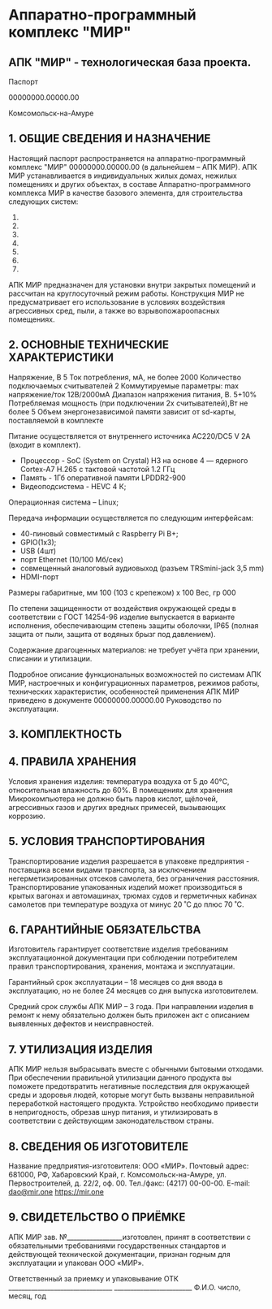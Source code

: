# Аппаратно-программный комплекс "МИР"
## АПК "МИР" - технологическая база проекта.

Паспорт

00000000.00000.00

Комсомольск-на-Амуре

## 1. ОБЩИЕ СВЕДЕНИЯ И НАЗНАЧЕНИЕ

Настоящий паспорт распространяется на аппаратно-программный комплекс "МИР" 00000000.00000.00 (в дальнейшем – АПК МИР). АПК МИР устанавливается в индивидуальных жилых домах, нежилых помещениях и других объектах, в составе Аппаратно-программного комплекса МИР в качестве базового элемента, для строительства следующих систем:

1. 
2. 
3. 
4. 
5. 
6. 
7. 

АПК МИР предназначен для установки внутри закрытых помещений и рассчитан на круглосуточный режим работы. Конструкция МИР не предусматривает его использование в условиях воздействия агрессивных сред, пыли, а также во взрывопожароопасных помещениях.

## 2. ОСНОВНЫЕ ТЕХНИЧЕСКИЕ ХАРАКТЕРИСТИКИ

Напряжение, В                                                               5 
Ток потребления, мА, не более                                               2000 
Количество подключаемых считывателей                                        2 
Коммутируемые параметры: max напряжение/ток                                 12В/2000мА 
Диапазон напряжения питания, В.                                             5+10% 
Потребляемая мощность (при подключении 2х считывателей),Вт                  не более 5 
Объем энергонезависимой памяти зависит от sd-карты, поставляемой в комплекте 

Питание осуществляется от внутреннего источника АС220/DC5 V 2A (входит в комплект).

- Процессор - SoC (System on Crystal) H3 на основе 4 — ядерного Cortex-A7 H.265 с тактовой частотой 1.2 ГГц 
- Память - 1Гб оперативной памяти LPDDR2-900 
- Видеоподсистема - HEVC 4 К; 

Операционная система – Linux; 

Передача информации осуществляется по следующим интерфейсам:

- 40-пиновый совместимый с Raspberry Pi B+; 
- GPIO(1x3); 
- USB (4шт) 
- порт Ethernet (10/100 Мб/сек) 
- cовмещенный аналоговый аудиовыход (разъем TRSmini-jack 3,5 mm) 
- HDMI-порт 

Размеры габаритные, мм                                                      100 (103 с крепежом) х 100 
Вес, гр                                                                     000 

По степени защищенности от воздействия окружающей среды в соответствии с ГОСТ 14254-96 изделие выпускается в варианте исполнения, обеспечивающим степень защиты оболочки, IP65 (полная защита от пыли, защита от водяных брызг под давлением).

Содержание драгоценных материалов: не требует учёта при хранении, списании и утилизации.

Подробное описание функциональных возможностей по системам АПК МИР, настроечных и конфигурационных параметров, режимов работы, технических характеристик, особенностей применения АПК МИР приведено в документе 00000000.00000.00 Руководство по эксплуатации.

## 3. КОМПЛЕКТНОСТЬ

## 4. ПРАВИЛА ХРАНЕНИЯ
Условия хранения изделия: температура воздуха от 5 до 40°C, относительная влажность до 60%.
В помещениях для хранения Микрокомпьютера не должно быть паров кислот, щёлочей, агрессивных газов и других вредных примесей, вызывающих коррозию.

## 5. УСЛОВИЯ ТРАНСПОРТИРОВАНИЯ
Транспортирование изделия разрешается в упаковке предприятия - поставщика всеми видами транспорта, за исключением негерметизированных отсеков самолета, без ограничения расстояния. Транспортирование упакованных изделий может производиться в крытых вагонах и автомашинах, трюмах судов и герметичных кабинах самолетов при температуре воздуха от минус 20 ˚С до плюс 70 ˚С.

## 6. ГАРАНТИЙНЫЕ ОБЯЗАТЕЛЬСТВА
Изготовитель гарантирует соответствие изделия требованиям эксплуатационной документации при соблюдении потребителем правил транспортирования, хранения, монтажа и эксплуатации.

Гарантийный срок эксплуатации – 18 месяцев со дня ввода в эксплуатацию, но не более 24 месяцев со дня выпуска изготовителем.

Средний срок службы АПК МИР – 3 года. При направлении изделия в ремонт к нему обязательно должен быть приложен акт с описанием выявленных дефектов и неисправностей.

## 7. УТИЛИЗАЦИЯ ИЗДЕЛИЯ
АПК МИР нельзя выбрасывать вместе с обычными бытовыми отходами. При обеспечении правильной утилизации данного продукта вы поможете предотвратить негативные последствия для окружающей среды и здоровья людей, которые могут быть вызваны неправильной переработкой настоящего продукта. Устройство необходимо привести в непригодность, обрезав шнур питания, и утилизировать в соответствии с действующим законодательством страны.

## 8. СВЕДЕНИЯ ОБ ИЗГОТОВИТЕЛЕ
Название предприятия-изготовителя: ООО «МИР».
Почтовый адрес: 681000, РФ, Хабаровский Край, г. Комсомольск-на-Амуре, ул. Первостроителей, д. 22/2, оф. 00.
Тел./факс: (4217) 00-00-00.
E-mail: dao@mir.one https://mir.one

## 9. СВИДЕТЕЛЬСТВО О ПРИЁМКЕ
АПК МИР зав. №_________________изготовлен, принят в соответствии с обязательными требованиями государственных стандартов и действующей технической документации, признан годным для эксплуатации и упакован ООО «МИР».

 Ответственный за приемку и упаковывание
ОТК ________________________________ ________________________
 Ф.И.О. число, месяц, год
